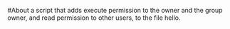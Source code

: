 #About
a script that adds execute permission to the owner and the group owner, and read permission to other users, to the file hello.
